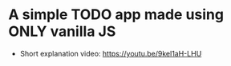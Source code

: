 # A simple TODO app made using ONLY vanilla JS

- Short explanation video: https://youtu.be/9kel1aH-LHU
